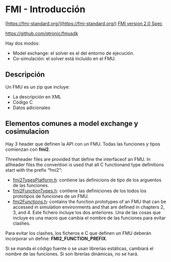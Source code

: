 # FMI - Introducción
[https://fmi-standard.org/](https://fmi-standard.org/)
[FMI version 2.0 Spec](https://fmi-standard.org/docs/2.0.1-develop/)

https://github.com/qtronic/fmusdk

Hay dos modos:
* Model exchange: el solver es el del entorno de ejecución.
* Co-simulación: el solver está incluido en el FMU.
## Descripción
Un FMU es un zip que incluye:
* La descripción en XML
* Código C
* Datos adicionales
## Elementos comunes a model exchange  y cosimulacion
Hay 3 header que definen la API con un FMU. Todas las funciones y tipos comienzan con **fmi2**.

Threeheader files are provided that define the interfaceof an FMU. In allheader files the convention is used that all C functionand type definitions start with the prefix “fmi2”:
* [fmi2TypesPlatform.h](https://github.com/qtronic/fmusdk/blob/v2.0.6/fmu20/src/shared/include/fmi2TypesPlatform.h): contiene las definicions de tipo de los arguentos de las funciones.
*  [fmi2FunctionTypes.h](https://github.com/qtronic/fmusdk/blob/v2.0.6/fmu20/src/shared/include/fmi2FunctionTypes.h):  contiene las definiciones de los todos los prototipos de funciones de un FMU.
* [fmi2Functions.h](https://github.com/qtronic/fmusdk/blob/v2.0.6/fmu20/src/shared/include/fmi2Functions.h): contains the function prototypes of an FMU that can be accessed in simulation environments and that are defined in chapters 2, 3, and 4. Este fichero incluye los dos anteriores. Una de las cosas que incluye es una macro que cambia el nombre de las funciones para evitar clashes.

Para evitar los clashes, los ficheros e C que definen un FMU deberán incorporar un define: **FMI2_FUNCTION_PREFIX**.

Si se manda el código fuente o se usan librerías estáticas, cambiará el nombre de las funciones. Si son lbrerías dinámicas, no se hará.
